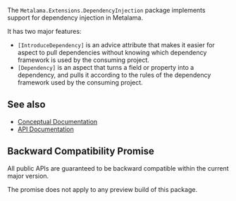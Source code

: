 The `Metalama.Extensions.DependencyInjection` package implements support for dependency injection in Metalama.

It has two major features:

* `[IntroduceDependency]` is an advice attribute that makes it easier for aspect to pull dependencies without knowing which dependency framework is used by the consuming project.
* `[Dependency]` is an aspect that turns a field or property into a dependency, and pulls it according to the rules of the dependency framework used by the consuming project.

## See also

* [Conceptual Documentation](https://doc.metalama.net/aspects/dependency-injection)
* [API Documentation](https://doc.metalama.net/api/metalama_extensions_dependencyinjection)

## Backward Compatibility Promise

All public APIs are guaranteed to be backward compatible within the current major version.

The promise does not apply to any preview build of this package.

